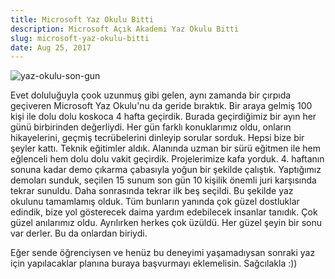 ```yaml
---
title: Microsoft Yaz Okulu Bitti
description: Microsoft Açık Akademi Yaz Okulu Bitti
slug: microsoft-yaz-okulu-bitti
date: Aug 25, 2017
---
```


![yaz-okulu-son-gun](../../../../../images/msyazokulu/yaz-okulu-son-gun.jpg)

Evet doluluğuyla çook uzunmuş gibi gelen, aynı zamanda bir çırpıda geçiveren Microsoft Yaz Okulu'nu da geride bıraktık. Bir araya gelmiş 100 kişi ile dolu dolu koskoca 4 hafta geçirdik. Burada geçirdiğimiz bir ayın her günü birbirinden değerliydi. Her gün farklı konuklarımız oldu, onların hikayelerini, geçmiş tecrübelerini dinleyip sorular sorduk. Hepsi bize bir şeyler kattı. Teknik eğitimler aldık. Alanında uzman bir sürü eğitmen ile hem eğlenceli hem dolu dolu vakit geçirdik. Projelerimize kafa yorduk. 4. haftanın sonuna kadar demo çıkarma çabasıyla yoğun bir şekilde çalıştık. Yaptığımız demoları sunduk, seçilen 15 sunum son gün 10 kişilik önemli juri karşısında tekrar sunuldu. Daha sonrasında tekrar ilk beş seçildi. Bu şekilde yaz okulunu tamamlamış olduk. Tüm bunların yanında çok güzel dostluklar edindik, bize yol gösterecek daima yardım edebilecek insanlar tanıdık. Çok güzel anılarımız oldu. Ayrılırken herkes çok üzüldü. Her güzel şeyin bir sonu var derler. Bu da onlardan biriydi.

Eğer sende öğrenciysen ve henüz bu deneyimi yaşamadıysan sonraki yaz için yapılacaklar planına buraya başvurmayı eklemelisin. Sağcılakla :))
